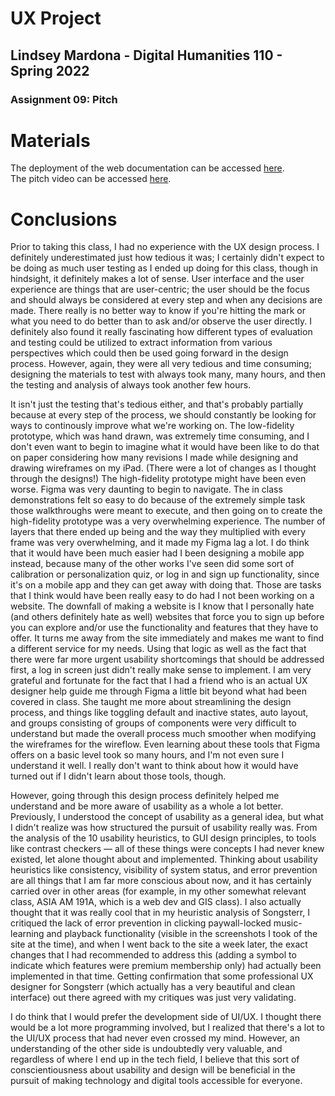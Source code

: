 # UX Project
## Lindsey Mardona - Digital Humanities 110 - Spring 2022
### Assignment 09: Pitch

# Materials #
The deployment of the web documentation can be accessed [here](https://lindseymardona.github.io/22s-dh110/).\
The pitch video can be accessed [here](https://www.youtube.com/watch?v=dQw4w9WgXcQ).

# Conclusions #
Prior to taking this class, I had no experience with the UX design process. I definitely underestimated just how tedious it was; I certainly didn't expect to be doing as much user testing as I ended up doing for this class, though in hindsight, it definitely makes a lot of sense. User interface and the user experience are things that are user-centric; the user should be the focus and should always be considered at every step and when any decisions are made. There really is no better way to know if you're hitting the mark or what you need to do better than to ask and/or observe the user directly. I definitely also found it really fascinating how different types of evaluation and testing could be utilized to extract information from various perspectives which could then be used going forward in the design process. However, again, they were all very tedious and time consuming; designing the materials to test with always took many, many hours, and then the testing and analysis of always took another few hours.

It isn't just the testing that's tedious either, and that's probably partially because at every step of the process, we should constantly be looking for ways to continously improve what we're working on. The low-fidelity prototype, which was hand drawn, was extremely time consuming, and I don't even want to begin to imagine what it would have been like to do that on paper considering how many revisions I made while designing and drawing wireframes on my iPad. (There were a lot of changes as I thought through the designs!) The high-fidelity prototype might have been even worse. Figma was very daunting to begin to navigate. The in class demonstrations felt so easy to do because of the extremely simple task those walkthroughs were meant to execute, and then going on to create the high-fidelity prototype was a very overwhelming experience. The number of layers that there ended up being and the way they multiplied with every frame was very overwhelming, and it made my Figma lag a lot. I do think that it would have been much easier had I been designing a mobile app instead, because many of the other works I've seen did some sort of calibration or personalization quiz, or log in and sign up functionality, since it's on a mobile app and they can get away with doing that. Those are tasks that I think would have been really easy to do had I not been working on a website. The downfall of making a website is I know that I personally hate (and others definitely hate as well) websites that force you to sign up before you can explore and/or use the functionality and features that they have to offer. It turns me away from the site immediately and makes me want to find a different service for my needs. Using that logic as well as the fact that there were far more urgent usability shortcomings that should be addressed first, a log in screen just didn't really make sense to implement. I am very grateful and fortunate for the fact that I had a friend who is an actual UX designer help guide me through Figma a little bit beyond what had been covered in class. She taught me more about streamlining the design process, and things like toggling default and inactive states, auto layout, and groups consisting of groups of components were very difficult to understand but made the overall process much smoother when modifying the wireframes for the wireflow. Even learning about these tools that Figma offers on a basic level took so many hours, and I'm not even sure I understand it well. I really don't want to think about how it would have turned out if I didn't learn about those tools, though. 

However, going through this design process definitely helped me understand and be more aware of usability as a whole a lot better. Previously, I understood the concept of usability as a general idea, but what I didn't realize was how structured the pursuit of usability really was. From the analysis of the 10 usability heuristics, to GUI design principles, to tools like contrast checkers — all of these things were concepts I had never knew existed, let alone thought about and implemented. Thinking about usability heuristics like consistency, visibility of system status, and error prevention are all things that I am far more conscious about now, and it has certainly carried over in other areas (for example, in my other somewhat relevant class, ASIA AM 191A, which is a web dev and GIS class). I also actually thought that it was really cool that in my heuristic analysis of Songsterr, I critiqued the lack of error prevention in clicking paywall-locked music-learning and playback functionality (visible in the screenshots I took of the site at the time), and when I went back to the site a week later, the exact changes that I had recommended to address this (adding a symbol to indicate which features were premium membership only) had actually been implemented in that time. Getting confirmation that some professional UX designer for Songsterr (which actually has a very beautiful and clean interface) out there agreed with my critiques was just very validating.

I do think that I would prefer the development side of UI/UX. I thought there would be a lot more programming involved, but I realized that there's a lot to the UI/UX process that had never even crossed my mind. However, an understanding of the other side is undoubtedly very valuable, and regardless of where I end up in the tech field, I believe that this sort of conscientiousness about usability and design will be beneficial in the pursuit of making technology and digital tools accessible for everyone.
